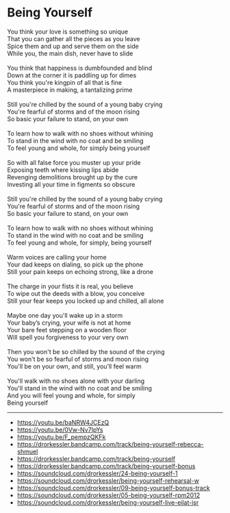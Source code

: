 # Being Yourself

You think your love is something so unique\
That you can gather all the pieces as you leave\
Spice them and up and serve them on the side\
While you, the main dish, never have to slide\
\
You think that happiness is dumbfounded and blind\
Down at the corner it is paddling up for dimes\
You think you're kingpin of all that is fine\
A masterpiece in making, a tantalizing prime\
\
Still you're chilled by the sound of a young baby crying\
You're fearful of storms and of the moon rising\
So basic your failure to stand, on your own\
\
To learn how to walk with no shoes without whining\
To stand in the wind with no coat and be smiling\
To feel young and whole, for simply being yourself\
\
So with all false force you muster up your pride\
Exposing teeth where kissing lips abide\
Revenging demolitions brought up by the cure\
Investing all your time in figments so obscure\
\
Still you're chilled by the sound of a young baby crying\
You're fearful of storms and of the moon rising\
So basic your failure to stand, on your own\
\
To learn how to walk with no shoes without whining\
To stand in the wind with no coat and be smiling\
To feel young and whole, for simply, being yourself\
\
Warm voices are calling your home\
Your dad keeps on dialing, so pick up the phone\
Still your pain keeps on echoing strong, like a drone\
\
The charge in your fists it is real, you believe\
To wipe out the deeds with a blow, you conceive\
Still your fear keeps you locked up and chilled, all alone\
\
Maybe one day you'll wake up in a storm\
Your baby’s crying, your wife is not at home\
Your bare feet stepping on a wooden floor\
Will spell you forgiveness to your very own\
\
Then you won't be so chilled by the sound of the crying\
You won't be so fearful of storms and moon rising\
You'll be on your own, and still, you’ll feel warm\
\
You'll walk with no shoes alone with your darling\
You'll stand in the wind with no coat and be smiling\
And you will feel young and whole, for simply\
Being yourself

---
- https://youtu.be/baNRW4JCEzQ
- https://youtu.be/0Vw-Nv7IpYs
- https://youtu.be/F_pempzQKFk
- https://drorkessler.bandcamp.com/track/being-yourself-rebecca-shmuel
- https://drorkessler.bandcamp.com/track/being-yourself
- https://drorkessler.bandcamp.com/track/being-yourself-bonus
- https://soundcloud.com/drorkessler/24-being-yourself-1
- https://soundcloud.com/drorkessler/being-yourself-rehearsal-w
- https://soundcloud.com/drorkessler/09-being-yourself-bonus-track
- https://soundcloud.com/drorkessler/05-being-yourself-rpm2012
- https://soundcloud.com/drorkessler/being-yourself-live-eilat-isr
